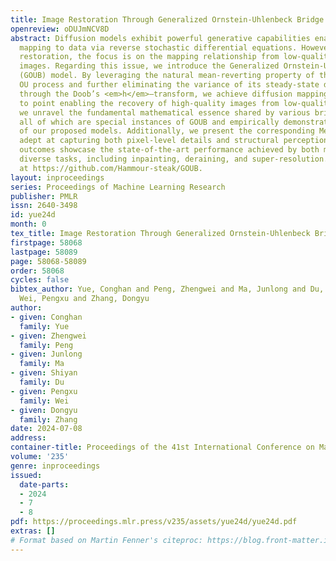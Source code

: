 ```yaml
---
title: Image Restoration Through Generalized Ornstein-Uhlenbeck Bridge
openreview: oDUJmNCV8D
abstract: Diffusion models exhibit powerful generative capabilities enabling noise
  mapping to data via reverse stochastic differential equations. However, in image
  restoration, the focus is on the mapping relationship from low-quality to high-quality
  images. Regarding this issue, we introduce the Generalized Ornstein-Uhlenbeck Bridge
  (GOUB) model. By leveraging the natural mean-reverting property of the generalized
  OU process and further eliminating the variance of its steady-state distribution
  through the Doob’s <em>h</em>–transform, we achieve diffusion mappings from point
  to point enabling the recovery of high-quality images from low-quality ones. Moreover,
  we unravel the fundamental mathematical essence shared by various bridge models,
  all of which are special instances of GOUB and empirically demonstrate the optimality
  of our proposed models. Additionally, we present the corresponding Mean-ODE model
  adept at capturing both pixel-level details and structural perceptions. Experimental
  outcomes showcase the state-of-the-art performance achieved by both models across
  diverse tasks, including inpainting, deraining, and super-resolution. Code is available
  at https://github.com/Hammour-steak/GOUB.
layout: inproceedings
series: Proceedings of Machine Learning Research
publisher: PMLR
issn: 2640-3498
id: yue24d
month: 0
tex_title: Image Restoration Through Generalized Ornstein-Uhlenbeck Bridge
firstpage: 58068
lastpage: 58089
page: 58068-58089
order: 58068
cycles: false
bibtex_author: Yue, Conghan and Peng, Zhengwei and Ma, Junlong and Du, Shiyan and
  Wei, Pengxu and Zhang, Dongyu
author:
- given: Conghan
  family: Yue
- given: Zhengwei
  family: Peng
- given: Junlong
  family: Ma
- given: Shiyan
  family: Du
- given: Pengxu
  family: Wei
- given: Dongyu
  family: Zhang
date: 2024-07-08
address:
container-title: Proceedings of the 41st International Conference on Machine Learning
volume: '235'
genre: inproceedings
issued:
  date-parts:
  - 2024
  - 7
  - 8
pdf: https://proceedings.mlr.press/v235/assets/yue24d/yue24d.pdf
extras: []
# Format based on Martin Fenner's citeproc: https://blog.front-matter.io/posts/citeproc-yaml-for-bibliographies/
---
```

